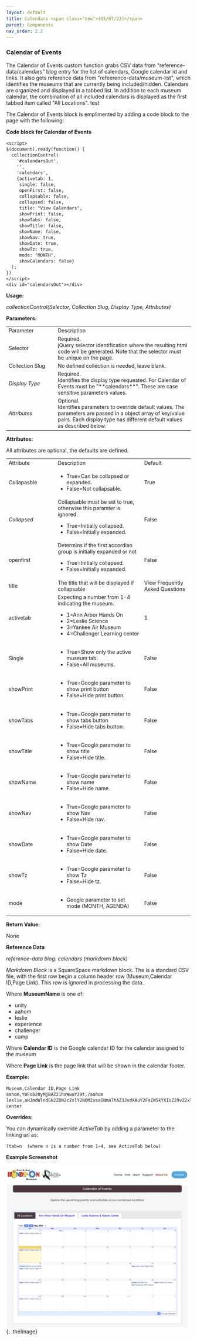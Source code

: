 ```yaml
---
layout: default
title: Calendars <span class="new">(05/07/23)</span>
parent: Components
nav_order: 2.2
---
```


### Calendar of Events

The Calendar of Events custom function grabs CSV data from "reference-data/calendars" blog entry for the list of calendars, Google calendar id and links.   It also gets reference data from "refeerence-data/museum-list", which identifies the museums that are currently being included/hidden.   Calendars are organized and displayed in a tabbed list.  In addition to each museum calendar, the combination of all included calendars is displayed as the first tabbed item called "All Locations".  test

The Calendar of Events block is emplimented by adding a code block to the page with the following:

**Code block for Calendar of Events**
```
<script>
$(document).ready(function() {
  collectionControl(
    '#calendarsOut',
    '',
    'calendars',
    {activetab: 1,
     single: false,
     openFirst: false,
     collapsable: false,
     collapsed: false,
     title: "View Calendars",
     showPrint: false,
     showTabs: false,
     showTitle: false,
     showName: false,
     showNav: true,
     showDate: true,
     showTz: true,
     mode: "MONTH",
     showCalendars: false}
  );
})
</script>
<div id="calendarsOut"></div>
```

**Usage:**

*collectionControl(Selector, Collection Slug, Display Type, Attributes)*

**Parameters:**

<table class="ws-table-all notranslate">
  <tbody>
    <tr class="tableTop">
     <td style="width:120px">Parameter</td>
     <td>Description</td>
    </tr>
    <tr>
      <td>Selector</td>
      <td>Required.<br>jQuery selector identification where the resulting html code will be generated.  Note that the selector must be unique on the page.</td>
    </tr>
    <tr>
      <td>Collection Slug</td>
      <td>No defined collection is needed, leave blank.</td>
    </tr>
    <tr>
      <td><em>Display Type</em></td>
      <td>Required.<br>Identifies the display type requested.  For Calendar of Events must be "**calendars**".  These are case sensitive parameters values. </td>
    </tr>
    <tr>
      <td><em>Attributes</em></td>
      <td>Optional.<br>Identifies parameters to override default values.  The parameters are passed in a object array of key/value pairs.  Each display type has different default values as described below. </td>
    </tr>
  </tbody>
</table>

**Attributes:**

All attributes are optional, the defaults are defined.

<table class="ws-table-all notranslate">
  <tbody>
    <tr class="tableTop">
     <td style="width:120px">Attribute</td>
     <td>Description</td>
     <td>Default</td>
    </tr>
    <tr>
      <td>Collapasble</td>
      <td>
        <ul>
          <li>True=Can be collapsed or expanded.</li>
          <li>False=Not collapsable.</li>
        </ul>
      </td>
      <td>True</td>
    </tr>
    <tr>
      <td><em>Collapsed</em></td>
      <td>
      Collapsable must be set to true, otherwise this paramter is ignored.
        <ul>
          <li>True=Initially collapsed.</li>
          <li>False=Initially expanded.</li>
        </ul>
      </td>
      <td>False</td>
    </tr>
    <tr>
      <td>openfirst</td>
      <td>
      Determins if the first accordian group is initially expanded or not
        <ul>
          <li>True=Initially collapsed.</li>
          <li>False=Initially expanded.</li>
        </ul>
      </td>
      <td>False</td>
    </tr>
    <tr>
      <td>title</td>
      <td>The title that will be displayed if collapsable</td>
      <td>View Frequently Asked Questions</td>
    </tr>
    <tr>
      <td>activetab</td>
      <td>Expecting a number from 1-4 indicating the museum.
        <ul>
          <li>1=Ann Arbor Hands On</li>
          <li>2=Leslie Science</li>
          <li>3=Yankee Air Museum</li>
          <li>4=Challenger Learning center</li>
        </ul>
      </td>
      <td>1</td>
    </tr>
    <tr>
      <td>Single</td>
      <td>
        <ul>
          <li>True=Show only the active museum tab.</li>
          <li>False=All museums.</li>
        </ul>
      </td>
      <td>False</td>
    </tr>
    <tr>
      <td>showPrint</td>
      <td>
        <ul>
          <li>True=Google parameter to show print button</li>
          <li>False=Hide print button.</li>
        </ul>
      </td>
      <td>False</td>
    </tr>
    <tr>
      <td>showTabs</td>
      <td>
        <ul>
          <li>True=Google parameter to show tabs button</li>
          <li>False=Hide tabs button.</li>
        </ul>
      </td>
      <td>False</td>
    </tr>
    <tr>
      <td>showTitle</td>
      <td>
        <ul>
          <li>True=Google parameter to show title</li>
          <li>False=Hide title.</li>
        </ul>
      </td>
      <td>False</td>
    </tr>
    <tr>
      <td>showName</td>
      <td>
        <ul>
          <li>True=Google parameter to show name</li>
          <li>False=Hide name.</li>
        </ul>
      </td>
      <td>False</td>
    </tr>
    <tr>
      <td>showNav</td>
      <td>
        <ul>
          <li>True=Google parameter to show Nav</li>
          <li>False=Hide nav.</li>
        </ul>
      </td>
      <td>False</td>
    </tr>
    <tr>
      <td>showDate</td>
      <td>
        <ul>
          <li>True=Google parameter to show Date</li>
          <li>False=Hide date.</li>
        </ul>
      </td>
      <td>False</td>
    </tr>
    <tr>
      <td>showTz</td>
      <td>
        <ul>
          <li>True=Google parameter to show Tz</li>
          <li>False=Hide tz.</li>
        </ul>
      </td>
      <td>False</td>
    </tr>
    <tr>
      <td>mode</td>
      <td>
        <ul>
          <li>Google parameter to set mode (MONTH, AGENDA)</li>
        </ul>
      </td>
      <td>False</td>
    </tr>
  </tbody>
</table>

**Return Value:**

None

**Reference Data**

*reference-data blog: calendars (markdown block)*

*Markdown Block* is a SquareSpace markdown block.  The is a standard CSV file, with the first row
begin a column header row (Museum,Calendar ID,Page Link).   This row is ignored in processing 
the data.  

Where **MuseumName** is one of:
- unity
- aahom
- leslie
- experience
- challenger
- camp

Where **Calendar ID** is the Google calendar ID for the calendar assigned to the museum

Where **Page Link** is the page link that will be shown in the calendar footer. 

**Example:**

```
Museum,Calendar ID,Page Link
aahom,YWFob20yMjBAZ21haWwuY29t,/aahom
leslie,aHJmdWlndGk2ZDN2c2xlY2N0M2xsaGNmaThAZ3JvdXAuY2FsZW5kYXIuZ29vZ2xlLmNvbQ,/leslie-center
```
**Overrides:**

You can dynamically override *ActiveTab* by adding a parameter to the linking url as:

```
?tab=n  (where n is a number from 1-4, see ActiveTab below)
```

**Example Screenshot**

![Alt Calendar of Events](../../assets/images/calendars.jpg "Calendar of Events"){: .theImage}
